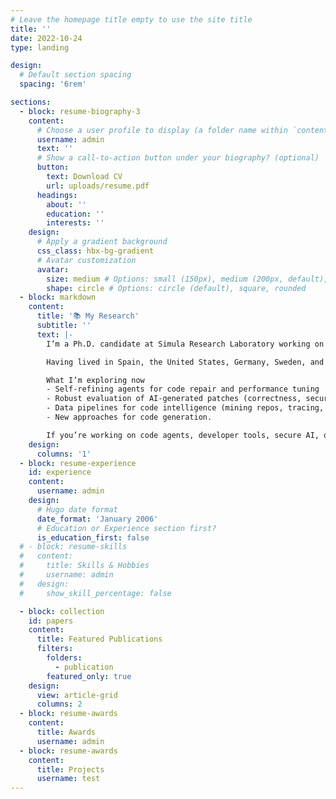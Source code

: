 ```yaml
---
# Leave the homepage title empty to use the site title
title: ''
date: 2022-10-24
type: landing

design:
  # Default section spacing
  spacing: '6rem'

sections:
  - block: resume-biography-3
    content:
      # Choose a user profile to display (a folder name within `content/authors/`)
      username: admin
      text: ''
      # Show a call-to-action button under your biography? (optional)
      button:
        text: Download CV
        url: uploads/resume.pdf
      headings:
        about: ''
        education: ''
        interests: ''
    design:
      # Apply a gradient background
      css_class: hbx-bg-gradient
      # Avatar customization
      avatar:
        size: medium # Options: small (150px), medium (200px, default), large (320px), xl (400px), xxl (500px)
        shape: circle # Options: circle (default), square, rounded
  - block: markdown
    content:
      title: '📚 My Research'
      subtitle: ''
      text: |-
        I’m a Ph.D. candidate at Simula Research Laboratory working on LLM-Based Automatic Software Improvement. In other words, how to teach large language models to detect bugs, refactor code, and optimize performance with minimal human guidance. My goal is to make software engineering faster, safer, and more sustainable.

        Having lived in Spain, the United States, Germany, Sweden, and Japan, I bring a global perspective to building practical ML systems.

        What I’m exploring now
        - Self-refining agents for code repair and performance tuning
        - Robust evaluation of AI-generated patches (correctness, security, maintainability)
        - Data pipelines for code intelligence (mining repos, tracing, and feedback loops)
        - New approaches for code generation.

        If you’re working on code agents, developer tools, secure AI, or code intelligence, let’s talk and collaborate 😃
    design:
      columns: '1'
  - block: resume-experience
    id: experience
    content:
      username: admin
    design:
      # Hugo date format
      date_format: 'January 2006'
      # Education or Experience section first?
      is_education_first: false
  # - block: resume-skills
  #   content:
  #     title: Skills & Hobbies
  #     username: admin
  #   design:
  #     show_skill_percentage: false

  - block: collection
    id: papers
    content:
      title: Featured Publications
      filters:
        folders:
          - publication
        featured_only: true
    design:
      view: article-grid
      columns: 2
  - block: resume-awards
    content:
      title: Awards
      username: admin
  - block: resume-awards
    content:
      title: Projects
      username: test
---
```

